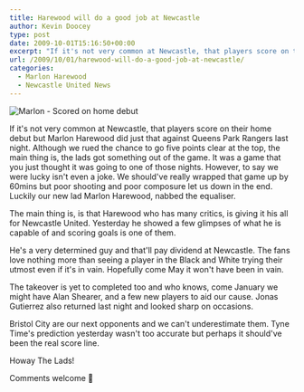 ```yaml
---
title: Harewood will do a good job at Newcastle
author: Kevin Doocey
type: post
date: 2009-10-01T15:16:50+00:00
excerpt: "If it's not very common at Newcastle, that players score on their home debut but.."
url: /2009/10/01/harewood-will-do-a-good-job-at-newcastle/
categories:
  - Marlon Harewood
  - Newcastle United News
---
```


![Marlon - Scored on home debut](https://static.guim.co.uk/sys-images/Sport/Pix/pictures/2009/9/30/1254343925874/Marlon-Harewood-001.jpg)

If it's not very common at Newcastle, that players score on their home debut but Marlon Harewood did just that against Queens Park Rangers last night. Although we rued the chance to go five points clear at the top, the main thing is, the lads got something out of the game. It was a game that you just thought it was going to one of those nights. However, to say we were lucky isn't even a joke. We should've really wrapped that game up by 60mins but poor shooting and poor composure let us down in the end. Luckily our new lad Marlon Harewood, nabbed the equaliser.

The main thing is, is that Harewood who has many critics, is giving it his all for Newcastle United. Yesterday he showed a few glimpses of what he is capable of and scoring goals is one of them.

He's a very determined guy and that'll pay dividend at Newcastle. The fans love nothing more than seeing a player in the Black and White trying their utmost even if it's in vain. Hopefully come May it won't have been in vain.

The takeover is yet to completed too and who knows, come January we might have Alan Shearer, and a few new players to aid our cause. Jonas Gutierrez also returned last night and looked sharp on occasions.

Bristol City are our next opponents and we can't underestimate them. Tyne Time's prediction yesterday wasn't too accurate but perhaps it should've been the real score line.

Howay The Lads!

Comments welcome 🙂
